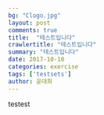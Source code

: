 ```yaml
---
bg: "Clogo.jpg"
layout: post
comments: true
title:  "테스트입니다"
crawlertitle: "테스트입니다"
summary: "테스트입니다"
date: 2017-10-10
categories: exercise
tags: ['testsets']
author: 윤대희
---
```


testest
